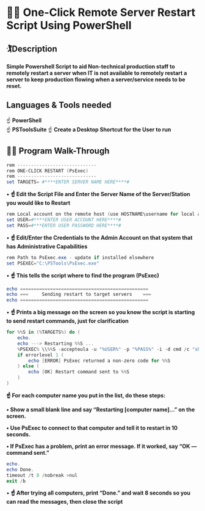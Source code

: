 <h1>🧑‍💻 One-Click Remote Server Restart Script Using PowerShell</h1>



<h2>🏌️Description</h2>
<b>Simple Powershell Script to aid Non-technical production staff to remotely restart a server when IT is not available to remotely restart a server to keep production flowing when a server/service needs to be reset.</b>
<h2>Languages & Tools needed</h2>
☝️ <b>PowerShell</b><br>
☝️ <b>PSToolsSuite</b>
☝️ <b>Create a Desktop Shortcut for the User to run</b>

<h2>👨‍🔬 Program Walk-Through</h2>

```powershell
rem -----------------------------
rem ONE-CLICK RESTART (PsExec)
rem -----------------------------
set TARGETS= #****ENTER SERVER NAME HERE****#
```
• <b>☝️ Edit the Script File and Enter the Server Name of the Server/Station you would like to Restart</b><br>

```powershell
rem Local account on the remote host (use HOSTNAME\username for local account)
set USER=#****ENTER USER ACCOUNT HERE****#
set PASS=#***ENTER USER PASSWORD HERE****#
```
• <b>☝️ Edit/Enter the Credentials to the Admin Account on that system that has Administrative Capabilities</b><br>

```powershell
rem Path to PsExec.exe - update if installed elsewhere
set PSEXEC="C:\PSTools\PsExec.exe"
```

• <b>☝️ This tells the script where to find the program (PsExec)</b><br>

```powershell
echo ===============================================
echo ===     Sending restart to target servers    ===
echo ===============================================
```

• <b>☝️ Prints a big message on the screen so you know the script is starting to send restart commands, just for clarification</b><br>

```powershell
for %%S in (%TARGETS%) do (
    echo.
    echo ---> Restarting %%S ...
    %PSEXEC% \\%%S -accepteula -u "%USER%" -p "%PASS%" -i -d cmd /c "shutdown /r /f /t 10"
    if errorlevel 1 (
        echo [ERROR] PsExec returned a non-zero code for %%S
    ) else (
        echo [OK] Restart command sent to %%S
    )
)
```

<b> ☝️ For each computer name you put in the list, do these steps:

• Show a small blank line and say “Restarting [computer name]…” on the screen.

• Use PsExec to connect to that computer and tell it to restart in 10 seconds.

• If PsExec has a problem, print an error message. If it worked, say “OK — command sent.” </b><br>

```powershell
echo.
echo Done.
timeout /t 8 /nobreak >nul
exit /b
```
• <b>☝️ After trying all computers, print “Done.” and wait 8 seconds so you can read the messages, then close the script</b><br>


